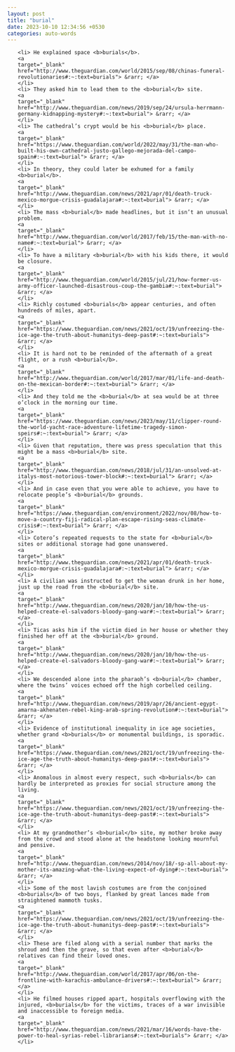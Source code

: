 ```yaml
---
layout: post
title: "burial"
date: 2023-10-10 12:34:56 +0530
categories: auto-words
---
```

<ol>

    <li> He explained space <b>burials</b>.
    <a 
    target="_blank" 
    href="http://www.theguardian.com/world/2015/sep/08/chinas-funeral-revolutionaries#:~:text=burials"> &rarr; </a>
    </li>
    <li> They asked him to lead them to the <b>burial</b> site.
    <a 
    target="_blank" 
    href="http://www.theguardian.com/news/2019/sep/24/ursula-herrmann-germany-kidnapping-mystery#:~:text=burial"> &rarr; </a>
    </li>
    <li> The cathedral’s crypt would be his <b>burial</b> place.
    <a 
    target="_blank" 
    href="https://www.theguardian.com/world/2022/may/31/the-man-who-built-his-own-cathedral-justo-gallego-mejorada-del-campo-spain#:~:text=burial"> &rarr; </a>
    </li>
    <li> In theory, they could later be exhumed for a family <b>burial</b>.
    <a 
    target="_blank" 
    href="http://www.theguardian.com/news/2021/apr/01/death-truck-mexico-morgue-crisis-guadalajara#:~:text=burial"> &rarr; </a>
    </li>
    <li> The mass <b>burial</b> made headlines, but it isn’t an unusual problem.
    <a 
    target="_blank" 
    href="http://www.theguardian.com/world/2017/feb/15/the-man-with-no-name#:~:text=burial"> &rarr; </a>
    </li>
    <li> To have a military <b>burial</b> with his kids there, it would be closure.
    <a 
    target="_blank" 
    href="http://www.theguardian.com/world/2015/jul/21/how-former-us-army-officer-launched-disastrous-coup-the-gambia#:~:text=burial"> &rarr; </a>
    </li>
    <li> Richly costumed <b>burials</b> appear centuries, and often hundreds of miles, apart.
    <a 
    target="_blank" 
    href="https://www.theguardian.com/news/2021/oct/19/unfreezing-the-ice-age-the-truth-about-humanitys-deep-past#:~:text=burials"> &rarr; </a>
    </li>
    <li> It is hard not to be reminded of the aftermath of a great flight, or a rush <b>burial</b>.
    <a 
    target="_blank" 
    href="http://www.theguardian.com/world/2017/mar/01/life-and-death-on-the-mexican-border#:~:text=burial"> &rarr; </a>
    </li>
    <li> And they told me the <b>burial</b> at sea would be at three o’clock in the morning our time.
    <a 
    target="_blank" 
    href="https://www.theguardian.com/news/2023/may/11/clipper-round-the-world-yacht-race-adventure-lifetime-tragedy-simon-speirs#:~:text=burial"> &rarr; </a>
    </li>
    <li> Given that reputation, there was press speculation that this might be a mass <b>burial</b> site.
    <a 
    target="_blank" 
    href="http://www.theguardian.com/news/2018/jul/31/an-unsolved-at-italys-most-notorious-tower-block#:~:text=burial"> &rarr; </a>
    </li>
    <li> And in case even that you were able to achieve, you have to relocate people’s <b>burial</b> grounds.
    <a 
    target="_blank" 
    href="https://www.theguardian.com/environment/2022/nov/08/how-to-move-a-country-fiji-radical-plan-escape-rising-seas-climate-crisis#:~:text=burial"> &rarr; </a>
    </li>
    <li> Cotero’s repeated requests to the state for <b>burial</b> sites or additional storage had gone unanswered.
    <a 
    target="_blank" 
    href="http://www.theguardian.com/news/2021/apr/01/death-truck-mexico-morgue-crisis-guadalajara#:~:text=burial"> &rarr; </a>
    </li>
    <li> A civilian was instructed to get the woman drunk in her home, just up the road from the <b>burial</b> site.
    <a 
    target="_blank" 
    href="http://www.theguardian.com/news/2020/jan/10/how-the-us-helped-create-el-salvadors-bloody-gang-war#:~:text=burial"> &rarr; </a>
    </li>
    <li> Ticas asks him if the victim died in her house or whether they finished her off at the <b>burial</b> ground.
    <a 
    target="_blank" 
    href="http://www.theguardian.com/news/2020/jan/10/how-the-us-helped-create-el-salvadors-bloody-gang-war#:~:text=burial"> &rarr; </a>
    </li>
    <li> We descended alone into the pharaoh’s <b>burial</b> chamber, where the twins’ voices echoed off the high corbelled ceiling.
    <a 
    target="_blank" 
    href="http://www.theguardian.com/news/2019/apr/26/ancient-egypt-amarna-akhenaten-rebel-king-arab-spring-revolution#:~:text=burial"> &rarr; </a>
    </li>
    <li> Evidence of institutional inequality in ice age societies, whether grand <b>burials</b> or monumental buildings, is sporadic.
    <a 
    target="_blank" 
    href="https://www.theguardian.com/news/2021/oct/19/unfreezing-the-ice-age-the-truth-about-humanitys-deep-past#:~:text=burials"> &rarr; </a>
    </li>
    <li> Anomalous in almost every respect, such <b>burials</b> can hardly be interpreted as proxies for social structure among the living.
    <a 
    target="_blank" 
    href="https://www.theguardian.com/news/2021/oct/19/unfreezing-the-ice-age-the-truth-about-humanitys-deep-past#:~:text=burials"> &rarr; </a>
    </li>
    <li> At my grandmother’s <b>burial</b> site, my mother broke away from the crowd and stood alone at the headstone looking mournful and pensive.
    <a 
    target="_blank" 
    href="http://www.theguardian.com/news/2014/nov/18/-sp-all-about-my-mother-its-amazing-what-the-living-expect-of-dying#:~:text=burial"> &rarr; </a>
    </li>
    <li> Some of the most lavish costumes are from the conjoined <b>burials</b> of two boys, flanked by great lances made from straightened mammoth tusks.
    <a 
    target="_blank" 
    href="https://www.theguardian.com/news/2021/oct/19/unfreezing-the-ice-age-the-truth-about-humanitys-deep-past#:~:text=burials"> &rarr; </a>
    </li>
    <li> These are filed along with a serial number that marks the shroud and then the grave, so that even after <b>burial</b> relatives can find their loved ones.
    <a 
    target="_blank" 
    href="http://www.theguardian.com/world/2017/apr/06/on-the-frontline-with-karachis-ambulance-drivers#:~:text=burial"> &rarr; </a>
    </li>
    <li> He filmed houses ripped apart, hospitals overflowing with the injured, <b>burials</b> for the victims, traces of a war invisible and inaccessible to foreign media.
    <a 
    target="_blank" 
    href="http://www.theguardian.com/news/2021/mar/16/words-have-the-power-to-heal-syrias-rebel-librarians#:~:text=burials"> &rarr; </a>
    </li>
